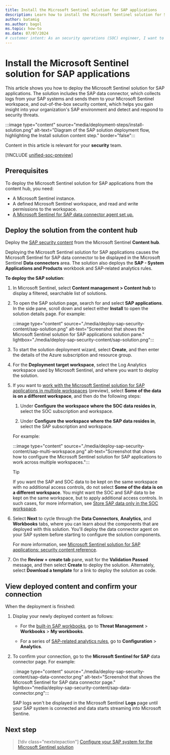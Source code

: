 ```yaml
---
title: Install the Microsoft Sentinel solution for SAP applications
description: Learn how to install the Microsoft Sentinel solution for SAP applications from the content hub to your Microsoft Sentinel workspace.
author: batamig
ms.author: bagol
ms.topic: how-to
ms.date: 07/07/2024
# customer intent: As an security operations (SOC) engineer, I want to know how to deploy the Microsoft Sentinel solution for SAP applications from the content hub so that our organization can start connecting our SAP system to Microsoft Sentinel.
---
```


# Install the Microsoft Sentinel solution for SAP applications

This article shows you how to deploy the Microsoft Sentinel solution for SAP applications. The solution includes the SAP data connector, which collects logs from your SAP systems and sends them to your Microsoft Sentinel workspace, and out-of-the-box security content, which helps you gain insight into your organization's SAP environment and detect and respond to security threats.

:::image type="content" source="media/deployment-steps/install-solution.png" alt-text="Diagram of the SAP solution deployment flow, highlighting the Install solution content step." border="false":::

Content in this article is relevant for your **security** team.

[!INCLUDE [unified-soc-preview](../includes/unified-soc-preview.md)]

## Prerequisites

To deploy the Microsoft Sentinel solution for SAP applications from the content hub, you need:

- A Microsoft Sentinel instance.
- A defined Microsoft Sentinel workspace, and read and write permissions to the workspace.
- [A Microsoft Sentinel for SAP data connector agent set up.](deploy-data-connector-agent-container.md)

## Deploy the solution from the content hub

Deploy the [SAP security content](sap-solution-security-content.md) from the Microsoft Sentinel **Content hub**.

Deploying the Microsoft Sentinel solution for SAP applications causes the Microsoft Sentinel for SAP data connector to be displayed in the Microsoft Sentinel **Data connectors** area. The solution also deploys the **SAP - System Applications and Products** workbook and SAP-related analytics rules.

**To deploy the SAP solution**:

1. In Microsoft Sentinel, select **Content management > Content hub** to display a filtered, searchable list of solutions.

1. To open the SAP solution page, search for and select **SAP applications**. In the side pane, scroll down and select either **Install** to open the solution details page. For example:

    :::image type="content" source="./media/deploy-sap-security-content/sap-solution.png" alt-text="Screenshot that shows the Microsoft Sentinel solution for SAP applications solution pane." lightbox="./media/deploy-sap-security-content/sap-solution.png":::

1. To start the solution deployment wizard, select **Create**, and then enter the details of the Azure subscription and resource group.

1. For the **Deployment target workspace**, select the Log Analytics workspace used by Microsoft Sentinel, and where you want to deploy the solution.<a id="multi-workspace"></a>

1. If you want to [work with the Microsoft Sentinel solution for SAP applications in multiple workspaces](cross-workspace.md) (preview), select **Some of the data is on a different workspace**, and then do the following steps:

   1. Under **Configure the workspace where the SOC data resides in**, select the SOC subscription and workspace.

   1. Under **Configure the workspace where the SAP data resides in**, select the SAP subscription and workspace.

   For example:

   :::image type="content" source="./media/deploy-sap-security-content/sap-multi-workspace.png" alt-text="Screenshot that shows how to configure the Microsoft Sentinel solution for SAP applications to work across multiple workspaces.":::

   > [!TIP]
   > If you want the SAP and SOC data to be kept on the same workspace with no additional access controls, do not select **Some of the data is on a different workspace**. You might want the SOC and SAP data to be kept on the same workspace, but to apply additional access controls. In such cases, for more information, see [Store SAP data only in the SOC workspace](cross-workspace.md#store-sap-data-only-in-the-soc-workspace).

1. Select **Next** to cycle through the **Data Connectors**, **Analytics**, and **Workbooks** tabs, where you can learn about the components that are deployed with this solution. You'll deploy the data connector agent on your SAP system before starting to configure the solution components.

   For more information, see [Microsoft Sentinel solution for SAP applications: security content reference](sap-solution-security-content.md).

1. On the **Review + create tab** pane, wait for the **Validation Passed** message, and then select **Create** to deploy the solution. Alternately, select **Download a template** for a link to deploy the solution as code.

## View deployed content and confirm your connection

When the deployment is finished:

1. Display your newly deployed content as follows:

    - For the [built-in SAP workbooks](sap-solution-security-content.md#built-in-workbooks), go to **Threat Management** > **Workbooks** > **My workbooks**.

    - For a series of [SAP-related analytics rules](sap-solution-security-content.md#built-in-analytics-rules), go to **Configuration** > **Analytics**.

1. To confirm your connection, go to the **Microsoft Sentinel for SAP** data connector page. For example:

    :::image type="content" source="./media/deploy-sap-security-content/sap-data-connector.png" alt-text="Screenshot that shows the Microsoft Sentinel for SAP data connector page." lightbox="media/deploy-sap-security-content/sap-data-connector.png":::

    SAP logs won't be displayed in the Microsoft Sentinel **Logs** page until your SAP system is connected and data starts streaming into Microsoft Sentine.

    <!--, under **Custom logs**:

    :::image type="content" source="./media/deploy-sap-security-content/sap-logs-in-sentinel.png" alt-text="Screenshot that shows the SAP ABAP logs in the Custom Logs area in Microsoft Sentinel." lightbox="media/deploy-sap-security-content/sap-logs-in-sentinel.png":::

    For more information, see [Microsoft Sentinel solution for SAP applications solution logs reference](sap-solution-log-reference.md).
    -->

## Next step

> [!div class="nextstepaction"]
> [Configure your SAP system for the Microsoft Sentinel solution](preparing-sap.md)
